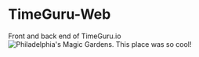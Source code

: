 # TimeGuru-Web
Front and back end of TimeGuru.io
![Philadelphia's Magic Gardens. This place was so cool!](/assets/images/philly-magic-gardens.jpg "Philadelphia's Magic Gardens")
